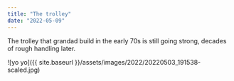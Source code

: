 ```yaml
---
title: "The trolley"
date: "2022-05-09"
---
```


The trolley that grandad build in the early 70s is still going strong, decades of rough handling later.

![yo yo]({{ site.baseurl }}/assets/images/2022/20220503_191538-scaled.jpg)
